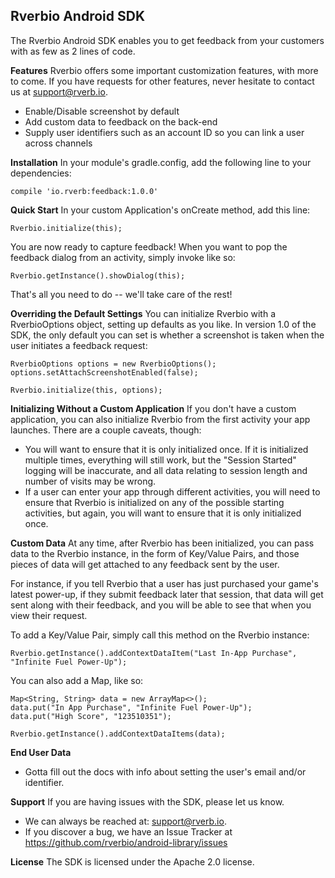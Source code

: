 Rverbio Android SDK
-------------------

The Rverbio Android SDK enables you to get feedback from your customers with as few as 2 lines of code.

**Features**
Rverbio offers some important customization features, with more to come. If you have requests for other features, never hesitate to contact us at <support@rverb.io>.

* Enable/Disable screenshot by default  
* Add custom data to feedback on the back-end
* Supply user identifiers such as an account ID so you can link a user across channels

**Installation**
In your module's gradle.config, add the following line to your dependencies:
    
    compile 'io.rverb:feedback:1.0.0'
   
**Quick Start**
In your custom Application's onCreate method, add this line:

    Rverbio.initialize(this);
    
You are now ready to capture feedback! When you want to pop the feedback dialog from an activity, simply invoke like so:

    Rverbio.getInstance().showDialog(this);
    
That's all you need to do -- we'll take care of the rest!

**Overriding the Default Settings**
You can initialize Rverbio with a RverbioOptions object, setting up defaults as you like. In version 1.0 of the SDK, the only default you can set is whether a screenshot is taken when the user initiates a feedback request:

    RverbioOptions options = new RverbioOptions();
    options.setAttachScreenshotEnabled(false);
    
    Rverbio.initialize(this, options);

**Initializing Without a Custom Application**
If you don't have a custom application, you can also initialize Rverbio from the first activity your app launches. There are a couple caveats, though:

* You will want to ensure that it is only initialized once. If it is initialized multiple times, everything will still work, but the "Session Started" logging will be inaccurate, and all data relating to session length and number of visits may be wrong.
* If a user can enter your app through different activities, you will need to ensure that Rverbio is initialized on any of the possible starting activities, but again, you will want to ensure that it is only initialized once.
    
**Custom Data**
At any time, after Rverbio has been initialized, you can pass data to the Rverbio instance, in the form of Key/Value Pairs, and those pieces of data will get attached to any feedback sent by the user.

For instance, if you tell Rverbio that a user has just purchased your game's latest power-up, if they submit feedback later that session, that data will get sent along with their feedback, and you will be able to see that when you view their request.

To add a Key/Value Pair, simply call this method on the Rverbio instance:

	Rverbio.getInstance().addContextDataItem("Last In-App Purchase", "Infinite Fuel Power-Up");

You can also add a Map, like so:

	Map<String, String> data = new ArrayMap<>();
    data.put("In App Purchase", "Infinite Fuel Power-Up");
    data.put("High Score", "123510351");
    
    Rverbio.getInstance().addContextDataItems(data);

**End User Data**
* Gotta fill out the docs with info about setting the user's email and/or identifier.

**Support**
If you are having issues with the SDK, please let us know.  
* We can always be reached at: <support@rverb.io>.  
* If you discover a bug, we have an Issue Tracker at <https://github.com/rverbio/android-library/issues>

**License**
The SDK is licensed under the Apache 2.0 license.